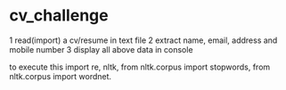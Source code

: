 # cv_challenge
1 read(import) a cv/resume in text file
2 extract name, email, address and mobile number
3 display all above data in console

to execute this import re, nltk, from nltk.corpus import stopwords, from nltk.corpus import wordnet. 
